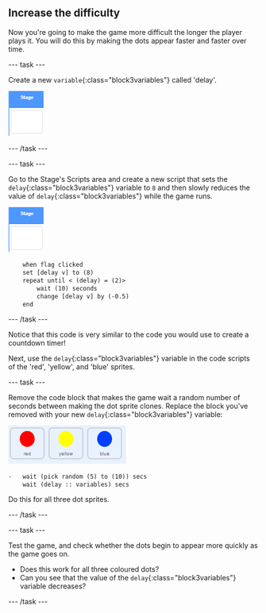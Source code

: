 ## Increase the difficulty

Now you're going to make the game more difficult the longer the player plays it. You will do this by making the dots appear faster and faster over time.

--- task ---

Create a new `variable`{:class="block3variables"} called 'delay'.

![Stage sprite](images/stage-sprite.png)

--- /task ---

--- task ---

Go to the Stage's Scripts area and create a new script that sets the `delay`{:class="block3variables"} variable to `8` and then slowly reduces the value of `delay`{:class="block3variables"} while the game runs.

![Stage sprite](images/stage-sprite.png)

```blocks3
	when flag clicked
	set [delay v] to (8)
	repeat until < (delay) = (2)>
		wait (10) seconds
		change [delay v] by (-0.5)
	end
```

--- /task ---

Notice that this code is very similar to the code you would use to create a countdown timer!

Next, use the `delay`{:class="block3variables"} variable in the code scripts of the 'red', 'yellow', and 'blue' sprites.

--- task ---

Remove the code block that makes the game wait a random number of seconds between making the dot sprite clones. Replace the block you've removed with your new `delay`{:class="block3variables"} variable:

![screenshot](images/all-dots.png)

```blocks3
- 	wait (pick random (5) to (10)) secs
	wait (delay :: variables) secs
```

Do this for all three dot sprites.

--- /task ---

--- task ---

Test the game, and check whether the dots begin to appear more quickly as the game goes on.

+ Does this work for all three coloured dots?
+ Can you see that the value of the `delay`{:class="block3variables"} variable decreases?

--- /task ---
